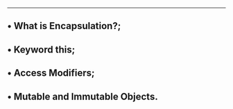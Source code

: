 -----------------------------
• What is Encapsulation?;
-----------------------------------
• Keyword this;
-------------------------------------
• Access Modifiers;
--------------------------------------
• Mutable and Immutable Objects.
---------------------------------------
